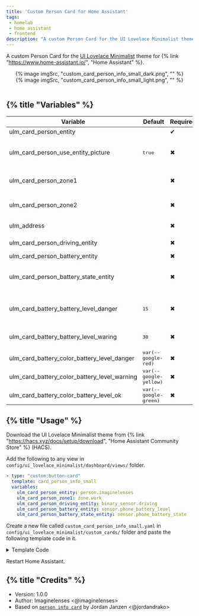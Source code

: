 ```yaml
---
title: 'Custom Person Card for Home Assistant'
tags:
 - homelab
 - home assistant
 - frontend
description: "A custom Person Card for the UI Lovelace Minimalist theme for Home Assistant."
---
```


A custom Person Card for the [UI Lovelace Minimalist](https://ui-lovelace-minimalist.github.io/UI/) theme for {% link "https://www.home-assistant.io/", "Home Assistant" %}.

<div class="contained">
{% image imgSrc, "custom_card_person_info_small_dark.png", "" %}
</div>
<div class="contained">
{% image imgSrc, "custom_card_person_info_small_light.png", "" %}
</div>
<br>

## {% title "Variables" %}

<div class="tableWrapper">

| Variable                                     | Default              | Required         | Notes                                                                                                                                           |
| -------------------------------------------- | -------------------- | ---------------- | ----------------------------------------------------------------------------------------------------------------------------------------------- |
| ulm_card_person_entity                       |                      | &#10004;| The person entity                                                                                                                               |
| ulm_card_person_use_entity_picture           | true                 | &#10006; | If you set this to true, the card shows the entity picture from your user, otherwise (set to false) shows the icon. Default is false.           |
| ulm_card_person_zone1                        |                      | &#10006; | Set another zone (beside "home") to use for the card. You can set up two zones besides "home".                                                  |
| ulm_card_person_zone2                        |                      | &#10006; | Set another zone (beside "home") to use for the card. You can set up two zones besides "home".                                                  |
| ulm_address                                  |                      | &#10006; | Show an address as label, add an entity with a geo location                                                                                     |
| ulm_card_person_driving_entity               |                      | &#10006; | Set a binary sensor that depicts when this person is driving                                                                                    |
| ulm_card_person_battery_entity               |                      | &#10006; | Set a battery level sensor                                                                                                                      |
| ulm_card_person_battery_state_entity         |                      | &#10006; | Set a battery state sensor (eg the battery state sensor from the home assistant companion app will have the states "charging" or "discharging") |
| ulm_card_battery_battery_level_danger        | 15                | &#10006; | Changes the color of the Icon, if the battery level falls below the provided value. Must be higher than ulm_card_battery_battery_level_waring
| ulm_card_battery_battery_level_waring        | 30                   | &#10006; | Changes the color of the Icon, if the battery level falls below the provided value.
| ulm_card_battery_color_battery_level_danger  | var(--google-red)  | &#10006; | Color of icon if battery level is within the 'danger' zone.
| ulm_card_battery_color_battery_level_warning | var(--google-yellow) | &#10006; | Color of icon if battery level is within the 'warning' zone.
| ulm_card_battery_color_battery_level_ok      | var(--google-green)  | &#10006; | Color of icon if battery level is not within the 'danger' or 'warning' zone.

</div>

## {% title "Usage" %}

Download the UI Lovelace Minimalist theme from {% link "https://hacs.xyz/docs/setup/download", "Home Assistant Community Store" %} (HACS).

Add the following to any view in `config/ui_lovelace_minimalist/dashboard/views/` folder.

```yaml
- type: "custom:button-card"
  template: card_person_info_small
  variables:
    ulm_card_person_entity: person.imaginelenses
    ulm_card_person_zone1: zone.work
    ulm_card_person_driving_entity: binary_sensor.driving
    ulm_card_person_battery_entity: sensor.phone_battery_level
    ulm_card_person_battery_state_entity: sensor.phone_battery_state
```

Create a new file called `custom_card_person_info_small.yaml` in `config/ui_lovelace_minimalist/custom_cards/` folder and paste the following template code in it.

<details>
<summary>Template Code</summary>

```yaml title="custom_card_person_info_small.yaml"
---
card_person_info_small:
  template:
    - "icon_info_bg"
    - "ulm_translation_engine"
  variables:
    ulm_card_person_use_entity_picture: true
    ulm_card_person_zone1: ""
    ulm_card_person_zone2: ""
    ulm_card_person_icon: "mdi:face-man"
    ulm_address: ""
    ulm_address_locality: ""
    ulm_card_person_driving_entity: ""
    ulm_card_person_battery_entity: ""
    ulm_card_person_battery_state_entity: ""
    ulm_card_battery_battery_level_danger: 15
    ulm_card_battery_battery_level_warning: 30
    ulm_card_battery_color_battery_level_danger: "var(--google-red)"
    ulm_card_battery_color_battery_level_warning: "var(--google-yellow)"
    ulm_card_battery_color_battery_level_ok: "var(--google-green)"
  triggers_update: "all"
  tap_action:
    action: "more-info"
    entity: "[[[ return variables.ulm_card_person_entity; ]]]"
  hold_action:
    action: "more-info"
    entity: "[[[ return variables.ulm_card_person_battery_entity; ]]]"
  show_label: true
  show_name: true
  label: >
    [[[
      if (variables.ulm_address){
        return states[variables.ulm_address].state;
      } else if (variables.ulm_address_locality){
        return states[variables.ulm_address_locality].attributes.Locality;
      }
      else if (states[variables.ulm_card_person_driving_entity]?.state === "on") {
        let state = states[variables.ulm_card_person_entity].state;
        return `Driving - ${variables.ulm_translation_state}`;
      } else {
        let state = states[variables.ulm_card_person_entity].state;
        return hass.resources[hass["language"]]["component.person.entity_component._.state." + state] ? hass.resources[hass["language"]]["component.person.entity_component._.state." + state] : state;
      }
    ]]]
  name: "[[[ return states[variables.ulm_card_person_entity].attributes.friendly_name ]]]"
  entity: "[[[ return variables.ulm_card_person_entity; ]]]"
  icon: "[[[ return variables.ulm_card_person_icon; ]]]"
  show_entity_picture: "[[[ return variables.ulm_card_person_use_entity_picture ]]]"
  entity_picture:
    "[[[ return variables.ulm_card_person_use_entity_picture != false ? states[variables.ulm_card_person_entity].attributes.entity_picture\
    \ : null ]]]"
  styles:
    grid:
      - grid-template-areas: "'i battery' 'n n' 'l l'"
    icon:
      - color: "rgba(var(--color-theme),0.9)"
      - width: "42px"
      - place-self: "start"
    name:
      - place-self: "center"
      - margin-left: 0
      - margin-top: "6%"
    label:
      - place-self: "center"
      - margin-left: 0
      - text-transform: "capitalize"
    custom_fields:
      notification:
        - position: "absolute"
        - top: "7%"
        - left: "38px"
        - height: "16px"
        - width: "16px"
        - border: "2px solid var(--card-background-color)"
        - border-radius: "50%"
        - font-size: "12px"
        - line-height: "14px"
        - background-color: >
            [[[
              if (states[variables.ulm_card_person_entity].state == 'home') {
                return "rgba(var(--color-blue),1)";
              } else {
                return "rgba(var(--color-yellow),1)";
              }
            ]]]
      battery:
        - width: "30px"
        - height: "30px"
        - place-self: "end"
        - align-self: "center"
        - background-color: "rgba(var(--primary-background-color), 0.5)"
        - border: "2px solid var(--card-background-color)"
        - border-radius: "50%"

  custom_fields:
    notification: >
      [[[
        let height = "11px";
        let width = "11px";
        if (states[variables.ulm_card_person_entity].state !== 'home') {
          if (states[variables.ulm_card_person_entity].state === states[variables.ulm_card_person_zone1]?.attributes?.friendly_name) {
            var icon = states[variables.ulm_card_person_zone1].attributes.icon !== null ? states[variables.ulm_card_person_zone1].attributes.icon : 'mdi:help-circle'
            return `<ha-icon icon="' + icon + '" style="height: ${height}; width: ${width}; color: var(--primary-background-color);"></ha-icon>`;
          } else if (states[variables.ulm_card_person_entity].state === states[variables.ulm_card_person_zone2]?.attributes?.friendly_name) {
            var icon = states[variables.ulm_card_person_zone2].attributes.icon !== null ? states[variables.ulm_card_person_zone2].attributes.icon : 'mdi:help-circle'
            return `<ha-icon icon="' + icon + '" style="height: ${height}; width: ${width}; color: var(--primary-background-color);"></ha-icon>`;
          } else {
            return `<ha-icon icon="mdi:home-minus" style="height: ${height}; width: ${width}; color: var(--primary-background-color);"></ha-icon>`;
          }
        } else {
          return `<ha-icon icon="mdi:home-variant" style="height: ${height}; width: ${width}; color: var(--primary-background-color);"></ha-icon>`;
        }
      ]]]
    battery: >
      [[[
        if (states[variables.ulm_card_person_battery_entity]?.state) {
          let battery_level = states[variables.ulm_card_person_battery_entity]?.state;
          battery_level = Number(battery_level);
          let charging = states[variables.ulm_card_person_battery_state_entity]?.state.toLowerCase() === "charging";
          var infix = charging ? "-charging" : "";
          let icon = "mdi:help-circle-outline";
          if (battery_level == 100) {
            icon = "mdi:battery";
          } else if (battery_level < 10) {
            icon = "mdi:battery" + infix + "-outline";
          } else if (battery_level == "unknown" || battery_level == "unavailable") {
            icon = "mdi:battery-off";
          } else {
            icon = "mdi:battery" + infix + "-" + Math.floor(battery_level / 10) * 10;
          }
          let color = variables.ulm_card_battery_color_battery_level_ok;
          if (battery_level !== "unavailable") {
            if (battery_level <= variables.ulm_card_battery_battery_level_danger) {
              color = variables.ulm_card_battery_color_battery_level_danger;
            } else if (battery_level <= variables.ulm_card_battery_battery_level_warning) {
              color = variables.ulm_card_battery_color_battery_level_warning;
            } else {
              color = variables.ulm_card_battery_color_battery_level_ok;
            }
          }
          return `
            <ha-icon icon="${icon}" style="height: 27px; width: 27px; color: ${color};"></ha-icon>
          `;
        }
      ]]]
```

</details>

Restart Home Assistant.

## {% title "Credits" %}

- Version: 1.0.0
- Author: Imaginelenses <@imaginelenses>
- Based on [`person info card`](https://ui-lovelace-minimalist.github.io/UI/usage/custom_cards/custom_card_person_info/) by Jordan Janzen <@jordandrako>

<style>
  @media only screen and (max-width: 1400px) {
    div[class="contained"] img {
      height: auto;
      width: var(--containedWidth) !important;
      max-width: 800px; 
    }
  }
  
  div[class="contained"] {
    display: flex;
    flex-direction: row;
    justify-content: center;
  }

  tbody > tr > td:nth-child(2) {
    font-family: monospace;
  }
</style>